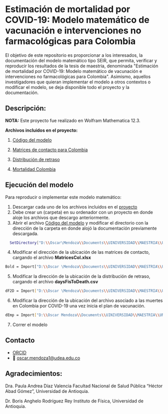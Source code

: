 # Estimación de mortalidad por COVID-19: Modelo matemático de vacunación e intervenciones no farmacológicas para Colombia

El objetivo de este repositorio es proporcionar a los interesados, la documentación del modelo matemático tipo SEIR, que permita, verificar y reproducir los resultados de la tesis de maestria, denominada "Estimación de mortalidad por COVID-19: Modelo matemático de vacunación e intervenciones no farmacológicas para Colombia". Asimismo, aquellos investigadores que quieran implementar el modelo a otros contextos o modificar el modelo, se deja disponible todo el proyecto y la documentación.

## Descripción:

**NOTA:** Este proyecto fue realizado en Wolfram Mathematica 12.3.

**Archivos incluidos en el proyecto:**


1.  [Código del modelo](https://github.com/IgnacioMendozaC/MortalidadCOVID-19tesis/blob/main/Cod_modelo_final.nb)

2. [Matrices de contacto para Colombia](https://github.com/IgnacioMendozaC/MortalidadCOVID-19tesis/blob/main/MatricesCol.xlsx)

3. [Distribución de retraso](https://github.com/IgnacioMendozaC/MortalidadCOVID-19tesis/blob/main/daysFisToDeath.csv)

4. [Mortalidad Colombia](https://github.com/IgnacioMendozaC/MortalidadCOVID-19tesis/blob/main/fallecidos_pos_mar2.csv)

## Ejecución del modelo

Para reproducir o implementar este modelo matemático:

1. Descargar cada uno de los archivos incluidos en el [proyecto](https://github.com/IgnacioMendozaC/MortalidadCOVID-19tesis)
2. Debe crear un (carpeta) en su ordenador con un proyecto en donde aloje los archivos que descargo anteriormente.
3. Abrir el archivo [Código del modelo](https://github.com/IgnacioMendozaC/MortalidadCOVID-19tesis/blob/main/Cod_modelo_final.nb) y modificar el directorio con la dirección de la carpeta en donde alojó la documentación previamente descargada. 
   
 ```sh 
   SetDirectory["D:\\Oscar\Mendoza\\Documents\\UINIVERSIDAD\\MAESTRIA\\UNIVERSIDAD DE ANTIOQUIA\\II\\Proyecto\\Documento\\FINAL"]
 ```
 4. Modificar el dirección de la ubicación de las matrices de contacto, cargando el archivo **MatricesCol.xlsx** 
 
   ```sh 
  Bold = Import["D:\\Oscar \Mendoza\\Documents\\UINIVERSIDAD\\MAESTRIA\\UNIVERSIDAD DEANTIOQUIA\\II\\Proyecto\\Documento\\FINAL\\Bases de      datos\\MatricesCol.xlsx", "Data"]
   ```
  5. Modificar la dirección de la ubicación de la distribución de retraso, cargando el archivo **daysFisToDeath.csv**
 
 ```sh 
 dF2D = Import["D:\\Oscar \Mendoza\\Documents\\UINIVERSIDAD\\MAESTRIA\\UNIVERSIDAD DE \ANTIOQUIA\\II\\Proyecto\\Documento\\FINAL\\Bases de \datos\\daysFisToDeath.csv"] // Flatten;
  ```
  
  6. Modificar la dirección de la ubicación del archivo asociado a las muertes en Colombia por COVID-19 una vez ínicia el plan de vacunación. 
  
   ```sh 
dEmp = Import["D:\\Oscar Mendoza\\Documents\\UINIVERSIDAD\\MAESTRIA\\UNIVERSIDAD \DE ANTIOQUIA\\II\\Proyecto\\Documento\\FINAL\\Bases de \datos\\Casos_COVID\\Casos_COVID\\fallecidos_pos_mar2.csv"]
  ```
  
 7. Correr el modelo 

## Contacto

* [ORCID](https://orcid.org/0000-0002-3881-6430)
* :email: oscar.mendoza1@udea.edu.co



## Agradecimientos:

Dra. Paula Andrea Díaz Valencia
Facultad Nacional de Salud Pública “Héctor Abad Gómez”, Universidad de Antioquia.

Dr. Boris Anghelo Rodríguez Rey
Instituto de Física, Universidad de Antioquia. 
   
    
    
   




